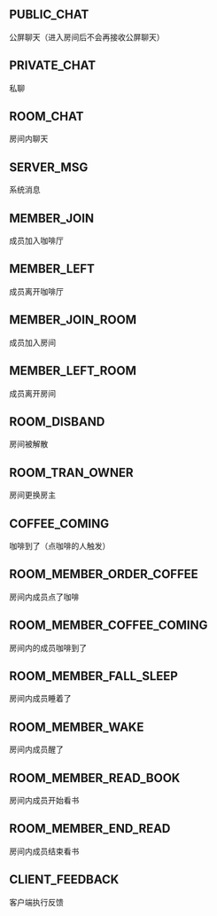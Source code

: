 ## PUBLIC_CHAT
公屏聊天（进入房间后不会再接收公屏聊天）

## PRIVATE_CHAT
私聊

## ROOM_CHAT
房间内聊天

## SERVER_MSG
系统消息

## MEMBER_JOIN
成员加入咖啡厅

## MEMBER_LEFT
成员离开咖啡厅

## MEMBER_JOIN_ROOM
成员加入房间

## MEMBER_LEFT_ROOM
成员离开房间

## ROOM_DISBAND
房间被解散

## ROOM_TRAN_OWNER
房间更换房主

## COFFEE_COMING
咖啡到了（点咖啡的人触发）

## ROOM_MEMBER_ORDER_COFFEE
房间内成员点了咖啡

## ROOM_MEMBER_COFFEE_COMING
房间内的成员咖啡到了

## ROOM_MEMBER_FALL_SLEEP
房间内成员睡着了

## ROOM_MEMBER_WAKE
房间内成员醒了

## ROOM_MEMBER_READ_BOOK
房间内成员开始看书

## ROOM_MEMBER_END_READ
房间内成员结束看书

## CLIENT_FEEDBACK
客户端执行反馈



